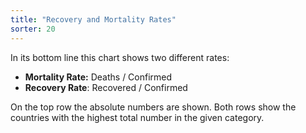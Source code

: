 ```yaml
---
title: "Recovery and Mortality Rates"
sorter: 20
---
```



In its bottom line this chart shows two different rates:

* **Mortality Rate:** Deaths / Confirmed
* **Recovery Rate**: Recovered / Confirmed
  
On the top row the absolute numbers are shown. Both rows show the countries with the highest total number in the given category.
